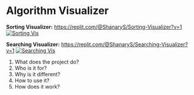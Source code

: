 # Algorithm Visualizer
**Sorting Visualizer:** https://replit.com/@ShanaryS/Sorting-Visualizer?v=1
[![Sorting Vis](https://user-images.githubusercontent.com/86130442/131284337-a763f930-f157-48cc-8b16-d05dd3e18e10.png)](https://replit.com/@ShanaryS/Sorting-Visualizer?v=1) 

**Searching Visualizer:** https://replit.com/@ShanaryS/Searching-Visualizer?v=1
[![Searching Vis](https://user-images.githubusercontent.com/86130442/131284335-149bfffc-9735-4ed3-a79d-16f07958b446.png)](https://replit.com/@ShanaryS/Searching-Visualizer?v=1)
1. What does the project do?
2. Who is it for?
3. Why is it different?
4. How to use it?
5. How does it work?
